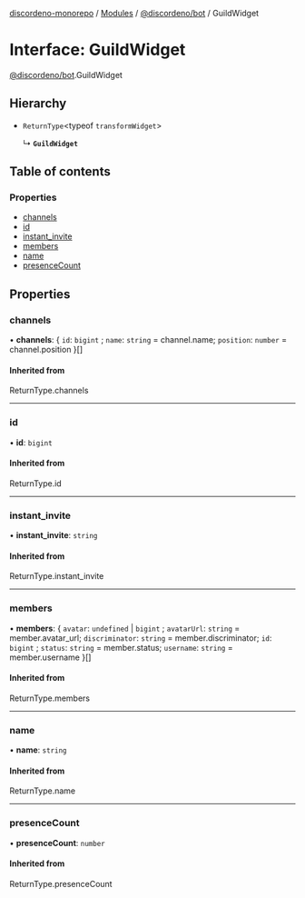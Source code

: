 [discordeno-monorepo](../README.md) / [Modules](../modules.md) / [@discordeno/bot](../modules/discordeno_bot.md) / GuildWidget

# Interface: GuildWidget

[@discordeno/bot](../modules/discordeno_bot.md).GuildWidget

## Hierarchy

- `ReturnType`<typeof `transformWidget`\>

  ↳ **`GuildWidget`**

## Table of contents

### Properties

- [channels](discordeno_bot.GuildWidget.md#channels)
- [id](discordeno_bot.GuildWidget.md#id)
- [instant_invite](discordeno_bot.GuildWidget.md#instant_invite)
- [members](discordeno_bot.GuildWidget.md#members)
- [name](discordeno_bot.GuildWidget.md#name)
- [presenceCount](discordeno_bot.GuildWidget.md#presencecount)

## Properties

### channels

• **channels**: { `id`: `bigint` ; `name`: `string` = channel.name; `position`: `number` = channel.position }[]

#### Inherited from

ReturnType.channels

---

### id

• **id**: `bigint`

#### Inherited from

ReturnType.id

---

### instant_invite

• **instant_invite**: `string`

#### Inherited from

ReturnType.instant_invite

---

### members

• **members**: { `avatar`: `undefined` \| `bigint` ; `avatarUrl`: `string` = member.avatar_url; `discriminator`: `string` = member.discriminator; `id`: `bigint` ; `status`: `string` = member.status; `username`: `string` = member.username }[]

#### Inherited from

ReturnType.members

---

### name

• **name**: `string`

#### Inherited from

ReturnType.name

---

### presenceCount

• **presenceCount**: `number`

#### Inherited from

ReturnType.presenceCount
